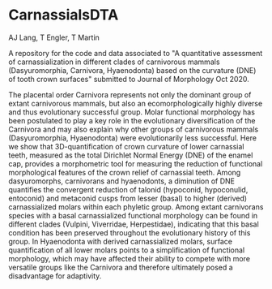 # CarnassialsDTA

AJ Lang, T Engler, T Martin

A repository for the code and data associated to "A quantitative assessment of carnassialization in different clades of carnivorous mammals (Dasyuromorphia, Carnivora, Hyaenodonta) based on the curvature (DNE) of tooth crown surfaces" submitted to Journal of Morphology Oct 2020.

The placental order Carnivora represents not only the dominant group of extant carnivorous mammals, but also an ecomorphologically highly diverse and thus evolutionary successful group. Molar functional morphology has been postulated to play a key role in the evolutionary diversification of the Carnivora and may also explain why other groups of carnivorous mammals (Dasyuromorphia, Hyaenodonta) were evolutionarily less successful. Here we show that 3D-quantification of crown curvature of lower carnassial teeth, measured as the total Dirichlet Normal Energy (DNE) of the enamel cap, provides a morphometric tool for measuring the reduction of functional morphological features of the crown relief of carnassial teeth. Among dasyuromorphs, carnivorans and hyaenodonts, a diminution of DNE quantifies the convergent reduction of talonid (hypoconid, hypoconulid, entoconid) and metaconid cusps from lesser (basal) to higher (derived) carnassialized molars within each phyletic group. Among extant carnivorans species with a basal carnassialized functional morphology can be found in different clades (Vulpini, Viverridae, Herpestidae), indicating that this basal condition has been preserved throughout the evolutionary history of this group. In Hyaenodonta with derived carnassialized molars, surface quantification of all lower molars points to a simplification of functional morphology, which may have affected their ability to compete with more versatile groups like the Carnivora and therefore ultimately posed a disadvantage for adaptivity.
